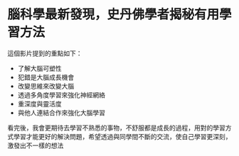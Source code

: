 # 腦科學最新發現，史丹佛學者揭秘有用學習方法
這個影片提到的重點如下：
- 了解大腦可塑性
- 犯錯是大腦成長機會
- 改變思維來改變大腦
- 透過多角度學習來強化神經網絡
- 重深度與靈活度
- 與他人連結合作來強化大腦學習

看完後，我會更期待去學習不熟悉的事物，不舒服都是成長的過程，用對的學習方式學習才能更好的解決問題，希望透過與同學間不斷的交流，使自己學習更深刻，激發出不一樣的想法